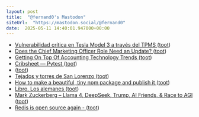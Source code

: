 ```yaml
---
layout: post
title:  "@fernand0's Mastodon"
siteUrl:  "https://mastodon.social/@fernand0"
date:  2025-05-11 14:40:01.947000+00:00
---
```

*  [Vulnerabilidad crítica en Tesla Model 3 a través del TPMS ](https://unaaldia.hispasec.com/2025/05/vulnerabilidad-critica-en-tesla-model-3-a-traves-del-tpms.htm) ([toot](https://mastodon.social/@fernand0/114489714405852543))
*  [Does the Chief Marketing Officer Role Need an Update? ](https://hbr.org/2025/05/does-the-chief-marketing-officer-role-need-an-updat) ([toot](https://mastodon.social/@fernand0/114489411310674370))
*  [Getting On Top Of Accounting Technology Trends ](https://thedatascientist.com/getting-on-top-of-accounting-technology-trends) ([toot](https://mastodon.social/@fernand0/114489198009721340))
*  [Cribsheet — Pytest ](https://datawookie.dev/blog/2025/04/pytest-cheat-sheet) ([toot](https://mastodon.social/@fernand0/114488987510866745))
*  [ ](https://www.euractiv.com/section/politics/opinion/the-brief-how-france-paved-the-way-to-spains-blackout/) ([toot](https://mastodon.social/@fernand0/114488788234059869))
*  [Tejados y torres de San Lorenzo ](https://www.flickr.com/photos/fernand0/54479570788) ([toot](https://mastodon.social/@fernand0/114488694243950763))
*  [How to make a beautiful, tiny npm package and publish it ](https://medium.com/@Bamblehorse/how-to-make-a-beautiful-tiny-npm-package-and-publish-it-2881d4307f7) ([toot](https://mastodon.social/@fernand0/114488538597746291))
*  [Libro. Los alemanes ](https://fotografiasenmovimiento.wordpress.com/2025/05/11/libro-los-alemanes) ([toot](https://mastodon.social/@fernand0/114488463436939383))
*  [Mark Zuckerberg – Llama 4, DeepSeek, Trump, AI Friends, & Race to AGI ](https://www.dwarkesh.com/p/mark-zuckerberg-) ([toot](https://mastodon.social/@fernand0/114488341780556464))
*  [Redis is open source again -  ](https://antirez.com/news/15) ([toot](https://mastodon.social/@fernand0/114486633220477862))
